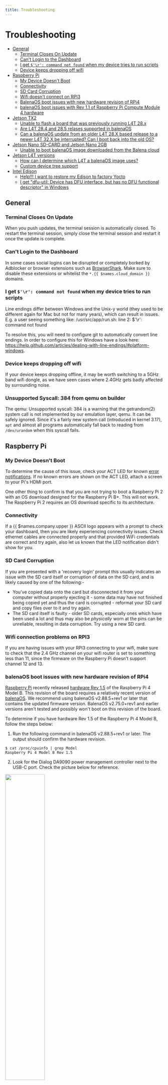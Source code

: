 ```yaml
---
title: Troubleshooting
---
```


# Troubleshooting

* [General](#general)
  * [Terminal Closes On Update](#terminal-closes-on-update)
  * [Can't Login to the Dashboard](#cant-login-to-the-dashboard)
  * [I get `$'\r': command not found` when my device tries to run scripts](#i-get-r-command-not-found-when-my-device-tries-to-run-scripts)
  * [Device keeps dropping off wifi](#device-keeps-dropping-off-wifi)
* [Raspberry Pi](#raspberry-pi)
  * [My Device Doesn't Boot](#my-device-doesnt-boot)
  * [Connectivity](#connectivity)
  * [SD Card Corruption](#sd-card-corruption)
  * [Wifi doesn't connect on RPI3](#wifi-connection-problems-on-rpi3)
  * [BalenaOS boot issues with new hardware revision of RPi4](#balenaos-boot-issues-with-new-hardware-revision-of-rpi4)
  * [balenaOS boot issues with Rev 1.1 of Raspberry Pi Compute Module 4 hardware](#balenaos-boot-issues-with-rev-11-of-raspberry-pi-compute-module-4-hardware)
* [Jetson TX2](#jetson-tx2)
  * [Unable to flash a board that was previously running L4T 28.x](#unable-to-flash-a-board-that-was-previously-running-l4t-28x)
  * [Are L4T 28.4 and 28.5 relases supported in balenaOS](#are-L4T-28.4-and-28.5-releases-supported-in-BalenaOS)
  * [Can a balenaOS update from an older L4T 28.X based release to a newer L4T 32.X be interrupted? Can I boot back into the old OS?](#can-a-balenaOS-update-from-an-older-L4T-28.X-based-release-to-a-newer-L4T-32.X-be-interrupted?-Can-I-boot-back-into-the-old-OS?)
* [Jetson Nano SD-CARD and Jetson Nano 2GB](#jetson-nano-sd-card-and-jetson-nano-2GB)
  * [Unable to boot balenaOS image downloaded from the Balena cloud](#unable-to-boot-balenaos-image-downloaded-from-balena-cloud)
* [Jetson L4T versions](#jetson-l4t-versions)
  * [How can I determine which L4T a balenaOS image uses?](#how-can-i-determine-which-l4t-a-balenaos-image-uses?)
  * [Custom device tree support](#custom-device-tree-support)
* [Intel Edison](#intel-edison)
  * [Help!!! I want to restore my Edison to factory Yocto](#help-i-want-to-restore-my-edison-to-factory-yocto)
  * [I get "dfu-util: Device has DFU interface, but has no DFU functional descriptor" in Windows](#i-get-dfu-util-device-has-dfu-interface-but-has-no-dfu-functional-descriptor-in-windows)

## General

### Terminal Closes On Update

When you push updates, the terminal session is automatically closed. To restart the terminal session, simply close the terminal session and restart it once the update is complete.

### Can't Login to the Dashboard

In some cases social logins can be disrupted or completely borked by Adblocker or browser extensions such as [BrowserShark](https://chrome.google.com/webstore/detail/browsershark/jhbjnipjccjloncefdoknhicbnbjaefh?hl=en). Make sure to disable these extensions or whitelist the `*.{{ $names.cloud_domain }}` domains.

### I get `$'\r': command not found` when my device tries to run scripts
Line endings differ between Windows and the Unix-y world (they used to be different again for Mac but not for many years), which can result in issues. E.g. a user seeing something like:
/usr/src/app/run.sh: line 2: $'\r': command not found

To resolve this, you will need to configure git to automatically convert line endings. In order to configure this for Windows have a look here: https://help.github.com/articles/dealing-with-line-endings/#platform-windows.

### Device keeps dropping off wifi
If your device keeps dropping offline, it may be worth switching to a 5GHz band wifi dongle, as we have seen cases where 2.4GHz gets badly affected by surrounding noise.

### Unsupported Syscall: 384 from qemu on builder
The qemu: Unsupported syscall: 384 is a warning that the getrandom(2) system call is not implemented by our emulation layer, qemu. It can be safely ignored. Since it's a fairly new system call (introduced in kernel 3.17), `apt` and almost all programs automatically fall back to reading from `/dev/urandom` when this syscall fails.

## Raspberry Pi

### My Device Doesn't Boot

To determine the cause of this issue, check your ACT LED for known [error notifications][error]. If no known errors are shown on the ACT LED, attach a screen to your Pi's HDMI port.

One other thing to confirm is that you are not trying to boot a Raspberry Pi 2 with an OS download designed for the Raspberry Pi B+. This will not work. The Raspberry Pi 2 requires an OS download specific to its architecture.

### Connectivity

If a {{ $names.company.upper }} ASCII logo appears with a prompt to check your dashboard, then you are likely experiencing connectivity issues. Check ethernet cables are connected properly and that provided WiFi credentials are correct and try again, also let us known that the LED notification didn't show for you.

### SD Card Corruption

If you are presented with a 'recovery login' prompt this usually indicates an issue with the SD card itself or corruption of data on the SD card, and is likely caused by one of the following:-

* You've copied data onto the card but disconnected it from your computer without properly ejecting it - some data may have not finished being copied yet and thus the card is corrupted - reformat your SD card and copy files over to it and try again.
* The SD card itself is faulty - older SD cards, especially ones which have been used a lot and thus may also be *physically* worn at the pins can be unreliable, resulting in data corruption. Try using a new SD card.

### Wifi connection problems on RPI3

If you are having issues with your RPI3 connecting to your wifi, make sure
to check that the 2.4 GHz channel on your wifi router is set to something less than 11, since
the firmware on the Raspberry Pi doesn't support channel 12 and 13.

### balenaOS boot issues with new hardware revision of RPi4

[Raspberry Pi](https://www.raspberrypi.com/) recently released [hardware Rev 1.5](https://forums.raspberrypi.com/viewtopic.php?t=329299) of the Raspberry Pi 4 Model B. This revision of the board requires a relatively recent version of [balenaOS](https://balena.io/os). We recommend using balenaOS v2.88.5+rev1 or later that contains the updated firmware version. BalenaOS v2.75.0+rev1 and earlier versions aren't tested and possibly won't boot on this revision of the board.

To determine if you have hardware Rev 1.5 of the Raspberry Pi 4 Model B, follow the steps below:

1. Run the following command in balenaOS v2.88.5+rev1 or later. The output should confirm the hardware revision.

```
$ cat /proc/cpuinfo | grep Model 
Raspberry Pi 4 Model B Rev 1.5
```

2. Look for the Dialog DA9090 power management controller next to the USB-C port. Check the picture below for reference.

<img src="/img/troubleshooting/DA9090_identified.jpg" width="50%">

For more information about Raspberry Pi 4 Model B Rev 1.5, please refer to the [Product Information Portal](https://pip.raspberrypi.com/restricted) by Raspberry Pi.

### balenaOS boot issues with Rev 1.1 of Raspberry Pi Compute Module 4 hardware

Balena supports the use of the Raspberry Pi Compute Module 4 (CM4) on the Raspberry Pi CM4 IO Board. [Raspberry Pi](https://www.raspberrypi.com/) recently released [hardware Rev 1.1](https://forums.raspberrypi.com/viewtopic.php?t=337023) of the CM4. This revision of the module requires [balenaOS](https://balena.io/os) v2.91.1 or later. Earlier versions of balenaOS will not boot.

To determine if you have hardware Rev 1.1 of the CM4, follow either of the steps below:

1. Run the following command in balenaOS v2.91.1 or later. The output should confirm the hardware revision.

```
$ cat /proc/cpuinfo | grep Model 
Raspberry Pi Compute Module 4 Rev 1.1
```

2. If your CM4 has a Dialog DA9090 power management controller (see image below), then your CM4 is Rev 1.1 or later.

<img src="/img/troubleshooting/CM4_DA9090_identified_800.jpg" width="50%">

For more information about the CM4 Rev 1.1, please refer to the [Product Information Portal](https://pip.raspberrypi.com/) by Raspberry Pi.

### Error Notifications

#### Unable to Connect to the Internet
If the Raspberry Pi is unable to connect to the {{ $names.company.lower }} servers, the `ACT` LED will flash a repeated pattern of 4 short flashes followed by a pause (`*_*_*_*____*_*_*_*____`).

This is either because it is not connected to the network or because the network ports which {{ $names.company.lower }} relies on are blocked in some way.

* The first things to check in this case is that your device is correctly connected to ethernet or that you correctly entered the wifi credentials. To check wifi credentials, power your device down, remove the SD card, and mount the SD card on your personal computer. If your device is running {{ $names.os.lower }} version 2.0 or greater, wifi credentials are listed in `system-connections/resin-wifi`, found in the `resin-boot` partition of the SD card. Otherwise, check the `config.json` file (in the `resin-boot` partition for versions 1.2 and greater, or `resin-conf` for earlier versions).
* Secondly check that your network is not restricting or blocking the ports specified in the [{{ $names.company.lower }} network requirements](/reference/OS/network/2.x/#network-requirements).
* If you still aren't able to get your device online, reach out to us in the [forums]({{ $names.forums_domain }}).

#### Can't Boot the Kernel.img
If the `ACT` LED blinks with the repeated pattern of 7 quick flashes and a pause (`*_*_*_*_*_*_*____*_*_*_*_*_*_*____`), this means that the Raspberry Pi boot loader is not able to load the correct kernel.img.
* The first thing to check here is that you are using the right OS image for your board type. If you look at the small white print near the GPIO pins of the Raspberry Pi you should see the type of Raspberry Pi you have. You need to ensure that this is the same as the device type that you selected when creating the fleet on the {{ $names.company.lower }} dashboard. You can check the type of device for an existing fleet by looking at the 'How to add devices' help text inside the fleet or the icon for that fleet on your dashboard.
* It's important to note that a Raspberry Pi 2 fleet's balenaOS image will not boot on a Raspberry Pi 1 board and vice versa.
* For more in-depth info the boot related LED patterns have a look at the [Raspberry Pi wiki](http://elinux.org/R-Pi_Troubleshooting#Green_LED_blinks_in_a_specific_pattern).

#### Poor Power Supply
If you have a screen attached to your Raspberry Pi and notice that there is a small flashing colorful square in the top right of the screen, it could be the case that your power supply or USB cable is not suitable. Take a look at the [Troubleshooting Power Problems](http://elinux.org/R-Pi_Troubleshooting#Troubleshooting_power_problems) page on the Raspberry Pi wiki. Additionally, if the onboard `PWR` LED is flashing intermittently, this too could indicate issues with the power supply.

## Jetson TX2

### Unable to flash a board that was previously running L4T 28.x

With {{ $names.os.lower }} 2.47, the [Tegra Linux Driver Package][l4t] (L4T) was upgraded to version 32.2 from a previous version of 28.x. Trying to flash a board that was previously running L4T 28.x with an SD card containing L4T 32.2 or newer will fail. This failure happens because L4T 32.2 and newer kernels are incompatible with the eMMC partitions from L4T 28.x, and vice-versa.

To resolve, either:

* Perform a [self-service update][self-service-update] to update {{ $names.os.lower }} to >=2.47.
* Update the Tegra partitions on the eMMC by [downloading the L4T Driver Package][l4t-download] (BSP), unpack it, put the board in recovery mode and execute `sudo ./flash.sh jetson-tx2 mmcblk0p1`. Once this completes, you can reboot the board with the SD card inserted and flash the board as normal. You only need to perform this process once.

### Are L4T 28.4 and 28.5 releases supported in balenaOS?

The L4T versions 28.4 and 28.5 did not follow the usual incremental release process, instead these version were released in July 2020 and July 2021 respectively, after the first iterations of L4T 32.X were released.
Since balenaOS uses the [OE4T/meta-tegra][meta-tegra] yocto repository and only updates to incremetal versions of L4T, balenaOS images based on 28.4 and and 28.5 which were released after L4T 32.1 are not available in the Balena cloud.

### Can a balenaOS update from an older L4T 28.X based release to a newer L4T 32.X be interrupted? Can I boot back into the old OS?

Starting with L4T 32.1 the L4T partition layout has changed as well as the firmware and bootloaders stored on the raw partitions. The balenaOS update process thus needs to re-create all the L4T partitions that were modified in the newer L4T, to allow for the newer bootloaders and kernels to run. The L4T 28.x partition layout is not compatible with the L4T 32.x format and vice-versa, which means that a newer kernel cannot boot with the older partition format, nor can an older kernel boot with the new layout and contents. Therefore, the balenaOS update process should not interrupted on the Jetson family of boards, otherwise the device may not boot. Please ensure the device is powered correctly or has sufficient battery, the internet connectivity is stable and that it is not powered-off or rebooted manually during the balenaOS update.

In the case of a device that will not boot because of an interrupted update procedure, it will need to be re-flashed. This can be done by [downloading the L4T Driver Package][l4t-download] (BSP), unpacking it, putting the device in recovery mode and executing `sudo ./flash.sh jetson-tx2 mmcblk0p1`. Once the L4T partitions are finished writing, the device can be booted using the appropriate balenaOS flasher SD-CARD image for the targeted L4T version.

## Jetson Nano SD-CARD and Jetson Nano 2GB

### Unable to boot balenaOS image downloaded from Balena cloud

Starting with L4T 32.5, all bootloaders and firmware on the Jetson Nano family of boards have been moved from the sd-card/eMMC to the device's QSPI flash memory. L4T 32.5 and newer bootloaders are not compatible with previous L4T releases.

If you purchased a Jetson Nano SD-CARD Devkit or a Jetson Nano 2GB Devkit that won't boot balenaOS but boots the L4T Ubuntu image, or if you used an L4T 32.5 or newer Ubuntu image with your Jetson Nano and wish to run balenaOS, you can use [Jetson Flash][jetson-flash] to write the balenaOS cloud image on your device. This step is needed only once, for the initial QSPI flashing process, and only if the device does not boot the cloud image directly. You can further switch to newer L4T versions by performing balenaOS updates from the dashboard. You can always see what L4T version the device runs by issuing `uname -a`.

NOTE: On Jetson devices it is important to not interrupt the balenaOS update process. Please ensure the device is powered correctly or has sufficient battery, the internet connectivity is stable and that the device is not rebooted or shutdown during the balenaOS update, otherwise the device may fail to boot and will need to be re-flashed.

## Jetson L4T versions

### How can I determine which L4T a balenaOS image uses?

If the device is running, typing `uname -a` will show the L4T in the kernel version string. Additionally, the L4T version is visible in the [balena-jetson github repository][tegra-binaries-version] for every release tag.

### Custom device tree support

Loading of custom device trees (DT) in balenaOS is supported only by the Jetson Nano and Jetson TX2 family of devices, which have u-boot support. The complete list of devices supporting custom DT and how to apply them is available in the [hardware section][hardware section].

## Intel Edison

### Help, I want to restore my Edison to factory Yocto

If you are one of the unfortunate people who feel they want to return to the old Yocto build of the Edison you can have a look over here on our guide to [restore original Edison firmware](/faq/troubleshooting/restore-edison).

### I get "dfu-util: Device has DFU interface, but has no DFU functional descriptor" in Windows

Make sure you have [Intel Edison drivers](https://software.intel.com/en-us/iot/hardware/edison/downloads) installed in your computer.

[error]:#error-notifications
[l4t]:https://developer.nvidia.com/embedded/linux-tegra
[l4t-download]:https://developer.nvidia.com/embedded/linux-tegra-archive
[meta-tegra]:https://github.com/OE4T/meta-tegra
[self-service-update]:/reference/OS/updates/self-service/
[tegra-binaries-version]:https://github.com/balena-os/balena-jetson/tree/master/layers/meta-balena-jetson/recipes-bsp/tegra-binaries
[jetson-flash]:https://github.com/balena-os/jetson-flash
[hardware section]:/learn/develop/hardware/i2c-and-spi/#jetson-devices
